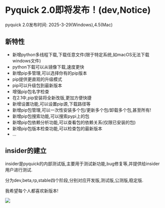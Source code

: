 # Pyquick 2.0即将发布！(dev,Notice)
pyquick 2.0发布时间: 2025-3-29(Windows),4.5(Mac)
## 新特性
- 新增python多线程下载,下载任意文件(限于特定系统,如macOS无法下载windows文件)
- python下载可以从镜像下载,速度更快
- 新增pip多管理,可以选择你有的pip版本
- pip提供更直观的升级模式
- pip可以升级包到最新版本
- 增强pip包名字检查
- 在2.1中,pip安装将全新改版,更加方便快捷
- 新增设置功能,可以设置pip源,下载路径等
- 新增pip包管理,可以一次性安装多个包/更新多个包/卸载多个包,甚至所有!
- 新增pip包搜索功能,可以搜索pypi上的包
- 新增pip包依赖分析功能,可以查看包的依赖关系(仅限已安装的包)
- 新增pip包版本检查功能,可以检查包的最新版本
- ...
## insider的建立
insider是pyquick的内部测试版,主要用于测试新功能,bug修复等,并提供给insider用户进行测试.

分为dev,beta,rp,stable四个阶段,分别对应开发版,测试版,公测版,稳定版.


我希望每个人都喜欢新版本!

[![](https://github-readme-stats.vercel.app/api/pin/?username=pyquick&repo=pyquick)](https://github.com/pyquick/pyquick)


